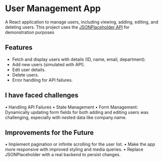 # User Management App
A React application to manage users, including viewing, adding, editing, and deleting users. This project uses the [JSONPlaceholder API](https://jsonplaceholder.users.com/) for demonstration purposes

## Features
- Fetch and display users with details (ID, name, email, department).
- Add new users (simulated with API).
- Edit user details.
- Delete users.
- Error handling for API failures.

## I have faced challenges 
•	Handling API Failures
•	State Management
•	Form Management: Dynamically updating form fields for both adding and editing users was challenging, especially with nested data like company.name.

## Improvements for the Future
•	Implement pagination or infinite scrolling for the user list.
•	Make the app more responsive with improved styling and media queries.
•	Replace JSONPlaceholder with a real backend to persist changes.
